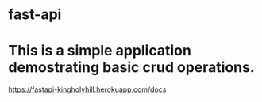 # fast-api
# This is a simple application demostrating basic crud operations.
https://fastapi-kingholyhill.herokuapp.com/docs
